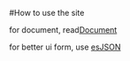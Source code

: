 #How to use the site

for document, read[Document](./Document.md)



  for better ui form, use [esJSON]([https://link-url-here.org](https://perriex.github.io/json-maker/))

